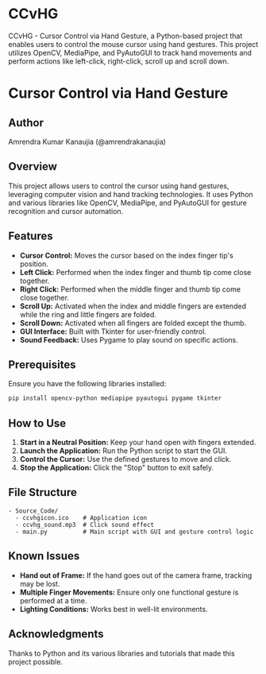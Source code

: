 # CCvHG 
CCvHG - Cursor Control via Hand Gesture, a Python-based project that enables users to control the mouse cursor using hand gestures. This project utilizes OpenCV, MediaPipe, and PyAutoGUI to track hand movements and perform actions like left-click, right-click, scroll up and scroll down.

# Cursor Control via Hand Gesture

## Author
Amrendra Kumar Kanaujia (@amrendrakanaujia)

## Overview
This project allows users to control the cursor using hand gestures, leveraging computer vision and hand tracking technologies. It uses Python and various libraries like OpenCV, MediaPipe, and PyAutoGUI for gesture recognition and cursor automation.

## Features
- **Cursor Control:** Moves the cursor based on the index finger tip's position.
- **Left Click:** Performed when the index finger and thumb tip come close together.
- **Right Click:** Performed when the middle finger and thumb tip come close together.
- **Scroll Up:** Activated when the index and middle fingers are extended while the ring and little fingers are folded.
- **Scroll Down:** Activated when all fingers are folded except the thumb.
- **GUI Interface:** Built with Tkinter for user-friendly control.
- **Sound Feedback:** Uses Pygame to play sound on specific actions.

## Prerequisites
Ensure you have the following libraries installed:
```bash
pip install opencv-python mediapipe pyautogui pygame tkinter
```

## How to Use
1. **Start in a Neutral Position:** Keep your hand open with fingers extended.
2. **Launch the Application:** Run the Python script to start the GUI.
3. **Control the Cursor:** Use the defined gestures to move and click.
4. **Stop the Application:** Click the "Stop" button to exit safely.

## File Structure
```
- Source_Code/
  - ccvhgicon.ico    # Application icon
  - ccvhg_sound.mp3  # Click sound effect
  - main.py          # Main script with GUI and gesture control logic
```

## Known Issues
- **Hand out of Frame:** If the hand goes out of the camera frame, tracking may be lost.
- **Multiple Finger Movements:** Ensure only one functional gesture is performed at a time.
- **Lighting Conditions:** Works best in well-lit environments.

## Acknowledgments
Thanks to Python and its various libraries and tutorials that made this project possible.

